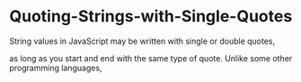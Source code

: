 # Quoting-Strings-with-Single-Quotes

String values in JavaScript may be written with single or double quotes, 

as long as you start and end with the same type of quote.
Unlike some other programming languages, 
